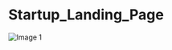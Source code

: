 # Startup_Landing_Page

![Image 1](https://github.com/sebaschen/Startup_Landing_Page/blob/master/images/index_image.png)  
